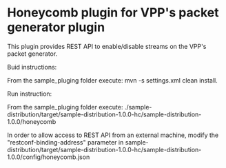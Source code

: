 # Honeycomb plugin for VPP's packet generator plugin

This plugin provides REST API to enable/disable streams on the VPP's packet generator. 


Buid instructions:

From the sample_pluging folder execute: mvn -s settings.xml clean install.


Run instruction:

From the sample_pluging folder execute: ./sample-distribution/target/sample-distribution-1.0.0-hc/sample-distribution-1.0.0/honeycomb


In order to allow access to REST API from an external machine, modify the "restconf-binding-address" parameter in sample-distribution/target/sample-distribution-1.0.0-hc/sample-distribution-1.0.0/config/honeycomb.json
